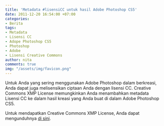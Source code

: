 ```yaml
---
title: 'Metadata #lisensiCC untuk hasil Adobe Photoshop CS5'
date: 2011-12-20 16:54:00 +07:00
categories:
- Berita
tags:
- Metadata
- Lisensi CC
- Adope Photoshop CS5
- Photoshop
- Adobe
- Lisensi Creative Commons
author: nita
comments: true
img: "/assets/img/favicon.png"
---
```


Untuk Anda yang sering menggunakan Adobe Photoshop dalam berkreasi, Anda dapat juga melisensikan ciptaan Anda dengan lisensi CC. Creative Commons XMP License memungkinkan Anda menambahkan metadata Lisensi CC ke dalam hasil kreasi yang Anda buat di dalam Adobe Photoshop  CS5.

Untuk mendapatkan Creative Commons XMP License, Anda dapat mengunduhnya [di sini](http://johnbishopimages.com/creativecommons/?xmp).
